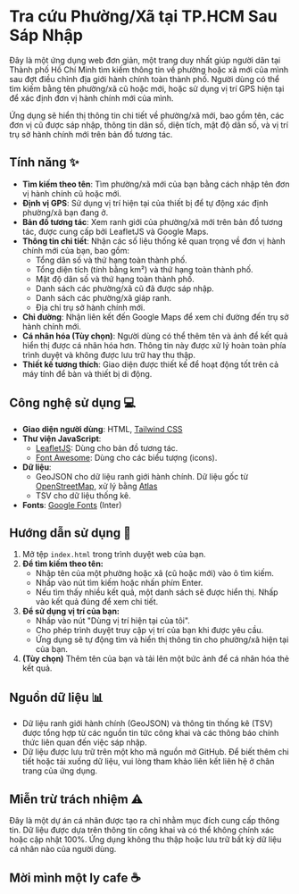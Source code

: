 # Tra cứu Phường/Xã tại TP.HCM Sau Sáp Nhập

Đây là một ứng dụng web đơn giản, một trang duy nhất giúp người dân tại Thành phố Hồ Chí Minh tìm kiếm thông tin về phường hoặc xã mới của mình sau đợt điều chỉnh địa giới hành chính toàn thành phố. Người dùng có thể tìm kiếm bằng tên phường/xã cũ hoặc mới, hoặc sử dụng vị trí GPS hiện tại để xác định đơn vị hành chính mới của mình.

Ứng dụng sẽ hiển thị thông tin chi tiết về phường/xã mới, bao gồm tên, các đơn vị cũ được sáp nhập, thông tin dân số, diện tích, mật độ dân số, và vị trí trụ sở hành chính mới trên bản đồ tương tác.

## Tính năng ✨

* **Tìm kiếm theo tên**: Tìm phường/xã mới của bạn bằng cách nhập tên đơn vị hành chính cũ hoặc mới.
* **Định vị GPS**: Sử dụng vị trí hiện tại của thiết bị để tự động xác định phường/xã bạn đang ở.
* **Bản đồ tương tác**: Xem ranh giới của phường/xã mới trên bản đồ tương tác, được cung cấp bởi LeafletJS và Google Maps.
* **Thông tin chi tiết**: Nhận các số liệu thống kê quan trọng về đơn vị hành chính mới của bạn, bao gồm:
    * Tổng dân số và thứ hạng toàn thành phố.
    * Tổng diện tích (tính bằng km²) và thứ hạng toàn thành phố.
    * Mật độ dân số và thứ hạng toàn thành phố.
    * Danh sách các phường/xã cũ đã được sáp nhập.
    * Danh sách các phường/xã giáp ranh.
    * Địa chỉ trụ sở hành chính mới.
* **Chỉ đường**: Nhận liên kết đến Google Maps để xem chỉ đường đến trụ sở hành chính mới.
* **Cá nhân hóa (Tùy chọn)**: Người dùng có thể thêm tên và ảnh để kết quả hiển thị được cá nhân hóa hơn. Thông tin này được xử lý hoàn toàn phía trình duyệt và không được lưu trữ hay thu thập.
* **Thiết kế tương thích**: Giao diện được thiết kế để hoạt động tốt trên cả máy tính để bàn và thiết bị di động.

## Công nghệ sử dụng 💻

* **Giao diện người dùng**: HTML, [Tailwind CSS](https://tailwindcss.com/)
* **Thư viện JavaScript**:
    * [LeafletJS](https://leafletjs.com/): Dùng cho bản đồ tương tác.
    * [Font Awesome](https://fontawesome.com/): Dùng cho các biểu tượng (icons).
* **Dữ liệu**:
    * GeoJSON cho dữ liệu ranh giới hành chính. Dữ liệu gốc từ [OpenStreetMap](https://www.openstreetmap.org/), xử lý bằng [Atlas](https://atlas.co)
    * TSV cho dữ liệu thống kê.
* **Fonts**: [Google Fonts](https://fonts.google.com/) (Inter)

## Hướng dẫn sử dụng 🚀

1.  Mở tệp `index.html` trong trình duyệt web của bạn.
2.  **Để tìm kiếm theo tên:**
    * Nhập tên của một phường hoặc xã (cũ hoặc mới) vào ô tìm kiếm.
    * Nhấp vào nút tìm kiếm hoặc nhấn phím Enter.
    * Nếu tìm thấy nhiều kết quả, một danh sách sẽ được hiển thị. Nhấp vào kết quả đúng để xem chi tiết.
3.  **Để sử dụng vị trí của bạn:**
    * Nhấp vào nút "Dùng vị trí hiện tại của tôi".
    * Cho phép trình duyệt truy cập vị trí của bạn khi được yêu cầu.
    * Ứng dụng sẽ tự động tìm và hiển thị thông tin cho phường/xã hiện tại của bạn.
4.  **(Tùy chọn)** Thêm tên của bạn và tải lên một bức ảnh để cá nhân hóa thẻ kết quả.

## Nguồn dữ liệu 📊

* Dữ liệu ranh giới hành chính (GeoJSON) và thông tin thống kê (TSV) được tổng hợp từ các nguồn tin tức công khai và các thông báo chính thức liên quan đến việc sáp nhập.
* Dữ liệu được lưu trữ trên một kho mã nguồn mở GitHub. Để biết thêm chi tiết hoặc tải xuống dữ liệu, vui lòng tham khảo liên kết liên hệ ở chân trang của ứng dụng.

## Miễn trừ trách nhiệm ⚠️

Đây là một dự án cá nhân được tạo ra chỉ nhằm mục đích cung cấp thông tin. Dữ liệu được dựa trên thông tin công khai và có thể không chính xác hoặc cập nhật 100%. Ứng dụng không thu thập hoặc lưu trữ bất kỳ dữ liệu cá nhân nào của người dùng.

## Mời mình một ly cafe ☕


